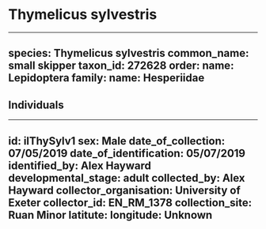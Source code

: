 # Thymelicus sylvestris

---
species: Thymelicus sylvestris
common_name: small skipper
taxon_id: 272628
order:
  name: Lepidoptera
family:
  name: Hesperiidae
---

## Individuals

---
id: ilThySylv1
sex: Male
date_of_collection: 07/05/2019
date_of_identification: 05/07/2019
identified_by: Alex Hayward
developmental_stage: adult
collected_by: Alex Hayward
collector_organisation: University of Exeter
collector_id: EN_RM_1378
collection_site: Ruan Minor
latitute: 
longitude: Unknown
---
